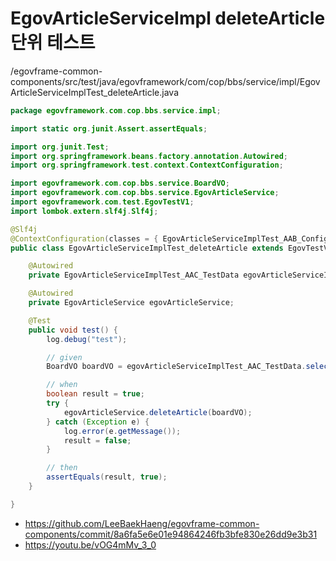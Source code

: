 # EgovArticleServiceImpl deleteArticle 단위 테스트

/egovframe-common-components/src/test/java/egovframework/com/cop/bbs/service/impl/EgovArticleServiceImplTest_deleteArticle.java

```java
package egovframework.com.cop.bbs.service.impl;

import static org.junit.Assert.assertEquals;

import org.junit.Test;
import org.springframework.beans.factory.annotation.Autowired;
import org.springframework.test.context.ContextConfiguration;

import egovframework.com.cop.bbs.service.BoardVO;
import egovframework.com.cop.bbs.service.EgovArticleService;
import egovframework.com.test.EgovTestV1;
import lombok.extern.slf4j.Slf4j;

@Slf4j
@ContextConfiguration(classes = { EgovArticleServiceImplTest_AAB_Configuration.class })
public class EgovArticleServiceImplTest_deleteArticle extends EgovTestV1 {

	@Autowired
	private EgovArticleServiceImplTest_AAC_TestData egovArticleServiceImplTest_AAC_TestData;

	@Autowired
	private EgovArticleService egovArticleService;

	@Test
	public void test() {
		log.debug("test");

		// given
		BoardVO boardVO = egovArticleServiceImplTest_AAC_TestData.selectArticleList();

		// when
		boolean result = true;
		try {
			egovArticleService.deleteArticle(boardVO);
		} catch (Exception e) {
			log.error(e.getMessage());
			result = false;
		}

		// then
		assertEquals(result, true);
	}

}
```
- https://github.com/LeeBaekHaeng/egovframe-common-components/commit/8a6fa5e6e01e94864246fb3bfe830e26dd9e3b31
- https://youtu.be/vOG4mMv_3_0
